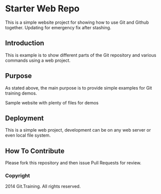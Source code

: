 # Starter Web Repo

This is a simple website project for 
showing how to use Git and Github together.  Updating for emergency fix after stashing.
## Introduction

This is example is to show different parts 
of the Git repository and various commands 
using a web project.

## Purpose

As stated above, the main purpose is to 
provide simple examples for Git training 
demos.


Sample website with plenty of files for demos

## Deployment

This is a simple web project, development
can be on any web server or even local
file system.

## How To Contribute

Please fork this repository and then issue Pull Requests for review.

### Copyright

2014 Git.Training. All rights reserved.